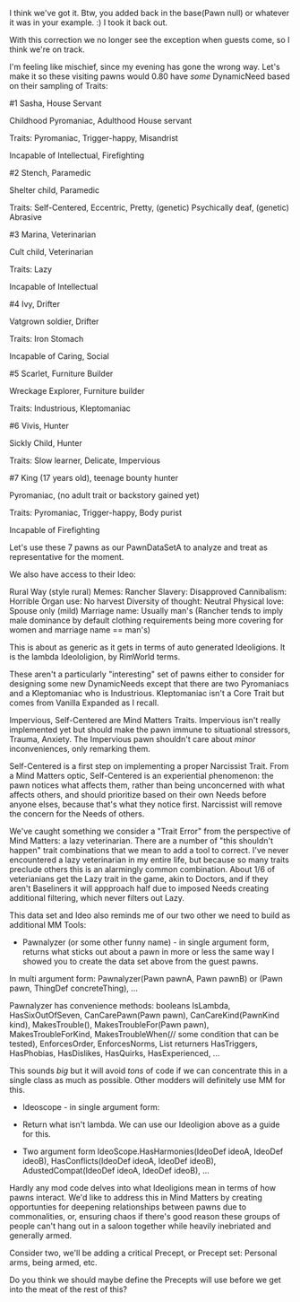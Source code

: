 I think we've got it. Btw, you added back in the base(Pawn null) or whatever it was in your example. :) I took it back out.

With this correction we no longer see the exception when guests come, so I think we're on track.

I'm feeling like mischief, since my evening has gone the wrong way. Let's make it so these visiting pawns would 0.80 have _some_ DynamicNeed based on their sampling of Traits:

#1
Sasha, House Servant

Childhood Pyromaniac, Adulthood House servant

Traits: Pyromaniac, Trigger-happy, Misandrist

Incapable of Intellectual, Firefighting

#2
Stench, Paramedic

Shelter child, Paramedic

Traits: Self-Centered, Eccentric, Pretty, (genetic) Psychically deaf, (genetic) Abrasive

#3
Marina, Veterinarian

Cult child, Veterinarian

Traits: Lazy

Incapable of Intellectual

#4
Ivy, Drifter

Vatgrown soldier, Drifter

Traits: Iron Stomach

Incapable of Caring, Social

#5
Scarlet, Furniture Builder

Wreckage Explorer, Furniture builder

Traits: Industrious, Kleptomaniac

#6
Vivis, Hunter

Sickly Child, Hunter

Traits: Slow learner, Delicate, Impervious

#7
King (17 years old), teenage bounty hunter

Pyromaniac, (no adult trait or backstory gained yet)

Traits: Pyromaniac, Trigger-happy, Body purist

Incapable of Firefighting

Let's use these 7 pawns as our PawnDataSetA to analyze and treat as representative for the moment.

We also have access to their Ideo:

Rural Way  (style rural)
Memes: Rancher
Slavery: Disapproved
Cannibalism: Horrible
Organ use: No harvest
Diversity of thought: Neutral
Physical love: Spouse only (mild)
Marriage name: Usually man's (Rancher tends to imply male dominance by default clothing requirements being more covering for women and marriage name == man's)

This is about as generic as it gets in terms of auto generated Ideoligions. It is the lambda Ideololigion, by RimWorld terms.

These aren't a particularly "interesting" set of pawns either to consider for designing some new DynamicNeeds except that there are two Pyromaniacs and a Kleptomaniac who is Industrious. Kleptomaniac isn't a Core Trait but comes from Vanilla Expanded as I recall.

Impervious, Self-Centered are Mind Matters Traits. Impervious isn't really implemented yet but should make the pawn immune to situational stressors, Trauma, Anxiety. The Impervious pawn shouldn't care about _minor_ inconveniences, only remarking them.

Self-Centered is a first step on implementing a proper Narcissist Trait. From a Mind Matters optic, Self-Centered is an experiential phenomenon: the pawn notices what affects them, rather than being unconcerned with what affects others, and should prioritize based on their own Needs before anyone elses, because that's what they notice first. Narcissist will remove the concern for the Needs of others.

We've caught something we consider a "Trait Error" from the perspective of Mind Matters: a lazy veterinarian. There are a number of "this shouldn't happen" trait combinations that we mean to add a tool to correct. I've never encountered a lazy veterinarian in my entire life, but because so many traits preclude others this is an alarmingly common combination. About 1/6 of veterianians get the Lazy trait in the game, akin to Doctors, and if they aren't Baseliners it will appproach half due to imposed Needs creating additional filtering, which never filters out Lazy.

This data set and Ideo also reminds me of our two other we need to build as additional MM Tools:

- Pawnalyzer (or some other funny name) - in single argument form, returns what sticks out about a pawn in more or less the same way I showed you to create the data set above from the guest pawns.

In multi argument form: Pawnalyzer(Pawn pawnA, Pawn pawnB) or (Pawn pawn, ThingDef concreteThing), ... 

Pawnalyzer has convenience methods: booleans IsLambda, HasSixOutOfSeven, CanCarePawn(Pawn pawn), CanCareKind(PawnKind kind), MakesTrouble(), MakesTroubleFor(Pawn pawn), MakesTroubleForKind, MakesTroubleWhen(// some condition that can be tested), EnforcesOrder, EnforcesNorms, List returners HasTriggers, HasPhobias, HasDislikes, HasQuirks, HasExperienced, ...

This sounds _big_ but it will avoid _tons_ of code if we can concentrate this in a single class as much as possible. Other modders will definitely use MM for this.

- Ideoscope - in single argument form:

- Return what isn't lambda. We can use our Ideoligion above as a guide for this.

- Two argument form IdeoScope.HasHarmonies(IdeoDef ideoA, IdeoDef ideoB), HasConflicts(IdeoDef ideoA, IdeoDef ideoB), AdustedCompat(IdeoDef ideoA, IdeoDef ideoB), ...

Hardly any mod code delves into what Ideoligions mean in terms of how pawns interact. We'd like to address this in Mind Matters by creating opportunties for deepening relationships between pawns due to commonalities, or, ensuring chaos if there's good reason these groups of people can't hang out in a saloon together while heavily inebriated and generally armed.

Consider two, we'll be adding a critical Precept, or Precept set: Personal arms, being armed, etc.

Do you think we should maybe define the Precepts will use before we get into the meat of the rest of this?